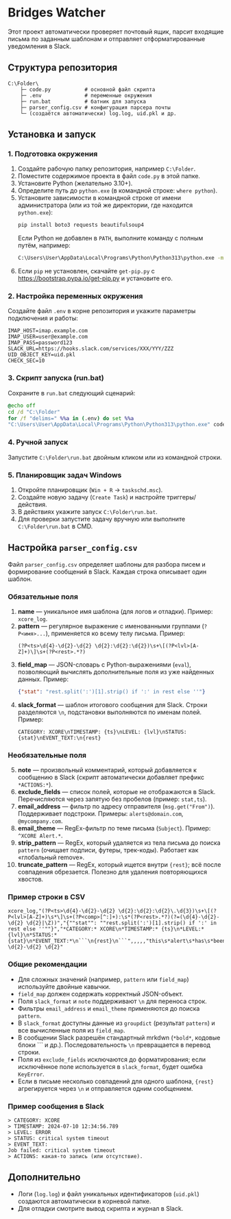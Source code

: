 # Bridges Watcher

Этот проект автоматически проверяет почтовый ящик, парсит входящие письма по заданным шаблонам и отправляет отформатированные уведомления в Slack.

## Структура репозитория
```
C:\Folder\
    ├─ code.py           # основной файл скрипта
    ├─ .env              # переменные окружения
    ├─ run.bat           # батник для запуска
    ├─ parser_config.csv # конфигурация парсера почты
    └─ (создаётся автоматически) log.log, uid.pkl и др.
```

## Установка и запуск

### 1. Подготовка окружения
1. Создайте рабочую папку репозитория, например `C:\Folder`.
2. Поместите содержимое проекта в файл `code.py` в этой папке.
3. Установите Python (желательно 3.10+).
4. Определите путь до `python.exe` (в командной строке: `where python`).
5. Установите зависимости в командной строке от имени администратора (или из той же директории, где находится `python.exe`):
   ```cmd
   pip install boto3 requests beautifulsoup4
   ```
   Если Python не добавлен в `PATH`, выполните команду с полным путём, например:
   ```cmd
   C:\Users\User\AppData\Local\Programs\Python\Python313\python.exe -m pip install boto3 requests beautifulsoup4
   ```
6. Если `pip` не установлен, скачайте `get-pip.py` с https://bootstrap.pypa.io/get-pip.py и установите его.

### 2. Настройка переменных окружения
Создайте файл `.env` в корне репозитория и укажите параметры подключения и работы:
```
IMAP_HOST=imap.example.com
IMAP_USER=user@example.com
IMAP_PASS=password123
SLACK_URL=https://hooks.slack.com/services/XXX/YYY/ZZZ
UID_OBJECT_KEY=uid.pkl
CHECK_SEC=10
```

### 3. Скрипт запуска (run.bat)
Сохраните в `run.bat` следующий сценарий:
```bat
@echo off
cd /d "C:\Folder"
for /f "delims=" %%a in (.env) do set %%a
"C:\Users\User\AppData\Local\Programs\Python\Python313\python.exe" code.py
```

### 4. Ручной запуск
Запустите `C:\Folder\run.bat` двойным кликом или из командной строки.

### 5. Планировщик задач Windows
1. Откройте планировщик (`Win + R` → `taskschd.msc`).
2. Создайте новую задачу (`Create Task`) и настройте триггеры/действия.
3. В действиях укажите запуск `C:\Folder\run.bat`.
4. Для проверки запустите задачу вручную или выполните `C:\Folder\run.bat` в CMD.

## Настройка `parser_config.csv`
Файл `parser_config.csv` определяет шаблоны для разбора писем и формирование сообщений в Slack. Каждая строка описывает один шаблон.

### Обязательные поля
1. **name** — уникальное имя шаблона (для логов и отладки). Пример: `xcore_log`.
2. **pattern** — регулярное выражение с именованными группами (`?P<имя>...`), применяется ко всему телу письма.
   Пример:
   ```regex
   (?P<ts>\d{4}-\d{2}-\d{2} \d{2}:\d{2}:\d{2})\s+\[(?P<lvl>[A-Z]+)\]\s+(?P<rest>.*?)
   ```
3. **field_map** — JSON-словарь с Python-выражениями (`eval`), позволяющий вычислять дополнительные поля из уже найденных данных.
   Пример:
   ```json
   {"stat": "rest.split(':')[1].strip() if ':' in rest else ''"}
   ```
4. **slack_format** — шаблон итогового сообщения для Slack. Строки разделяются `\n`, подстановки выполняются по именам полей.
   Пример:
   ```text
   CATEGORY: XCORE\nTIMESTAMP: {ts}\nLEVEL: {lvl}\nSTATUS: {stat}\nEVENT_TEXT:\n{rest}
   ```

### Необязательные поля
5. **note** — произвольный комментарий, который добавляется к сообщению в Slack (скрипт автоматически добавляет префикс `*ACTIONS:*`).
6. **exclude_fields** — список полей, которые не отображаются в Slack. Перечисляются через запятую без пробелов (пример: `stat,ts`).
7. **email_address** — фильтр по адресу отправителя (`msg.get("From")`). Поддерживает подстроки. Примеры: `alerts@domain.com`, `@mycompany.com`.
8. **email_theme** — RegEx-фильтр по теме письма (`Subject`). Пример: `^XCORE Alert.*`.
9. **strip_pattern** — RegEx, который удаляется из тела письма до поиска `pattern` (очищает подписи, футеры, трек-коды). Работает как «глобальный remove».
10. **truncate_pattern** — RegEx, который ищется внутри `{rest}`; всё после совпадения обрезается. Полезно для удаления повторяющихся хвостов.

### Пример строки в CSV
```
xcore_log,"(?P<ts>\d{4}-\d{2}-\d{2} \d{2}:\d{2}:\d{2}\.\d{3})\s+\[(?P<lvl>[A-Z]+)\s*\]\s+(?P<comp>[^:]+):\s*(?P<rest>.*?)(?=(\d{4}-\d{2}-\d{2} \d{2}|\Z))","{""stat"": ""rest.split(':')[1].strip() if ':' in rest else ''""}","*CATEGORY:* XCORE\n*TIMESTAMP:* {ts}\n*LEVEL:* {lvl}\n*STATUS:* {stat}\n*EVENT_TEXT:*\n```\n{rest}\n```",,,,,"this\s*alert\s*has\s*been\s*automatically\s*generated[\s\S]*","\d{4}-\d{2}-\d{2} \d{2}"
```

### Общие рекомендации
- Для сложных значений (например, `pattern` или `field_map`) используйте двойные кавычки.
- `field_map` должен содержать корректный JSON-объект.
- Поля `slack_format` и `note` поддерживают `\n` для переноса строк.
- Фильтры `email_address` и `email_theme` применяются до поиска `pattern`.
- В `slack_format` доступны данные из `groupdict` (результат `pattern`) и все вычисленные поля из `field_map`.
- В сообщении Slack разрешён стандартный mrkdwn (`*bold*`, кодовые блоки ``` и др.). Последовательность `\n` превращается в перевод строки.
- Поля из `exclude_fields` исключаются до форматирования; если исключённое поле используется в `slack_format`, будет ошибка `KeyError`.
- Если в письме несколько совпадений для одного шаблона, `{rest}` агрегируется через `\n` и отправляется одним сообщением.

### Пример сообщения в Slack
```
> CATEGORY: XCORE
> TIMESTAMP: 2024-07-10 12:34:56.789
> LEVEL: ERROR
> STATUS: critical system timeout
> EVENT_TEXT:
Job failed: critical system timeout
> ACTIONS: какая-то запись (или отсутствие).
```

## Дополнительно
- Логи (`log.log`) и файл уникальных идентификаторов (`uid.pkl`) создаются автоматически в корневой папке.
- Для отладки смотрите вывод скрипта и журнал в Slack.

